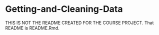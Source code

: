 Getting-and-Cleaning-Data
=========================

THIS IS NOT THE README CREATED FOR THE COURSE PROJECT. That README is README.Rmd.
